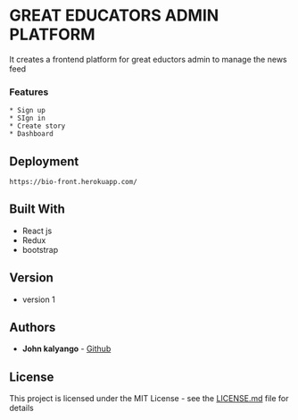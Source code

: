 # GREAT EDUCATORS ADMIN PLATFORM

It creates a frontend platform for great eductors admin to manage the news feed

### Features

```
* Sign up
* SIgn in
* Create story
* Dashboard
```


## Deployment

`https://bio-front.herokuapp.com/`

## Built With

* React js
* Redux
* bootstrap

## Version

* version 1

## Authors

* **John kalyango** - [Github](https://github.com/johnkegz)

## License

This project is licensed under the MIT License - see the [LICENSE.md](LICENSE.md) file for details
